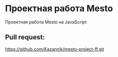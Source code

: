 # Проектная работа Mesto

Проектная работа Mesto на JavaScript

## Pull request:

https://github.com/Kazannik/mesto-project-ff.git
